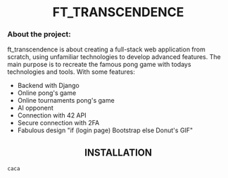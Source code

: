 <h1 align="center">FT_TRANSCENDENCE</h1>

### About the project:

ft_transcendence is about creating a full-stack web application from scratch, using unfamiliar technologies to develop advanced features. The main purpose is to recreate the famous pong game with todays technologies and tools. 
With some features:
- Backend with Django
- Online pong's game
- Online tournaments pong's game
- AI opponent
- Connection with 42 API
- Secure connection with 2FA
- Fabulous design "if (login page) Bootstrap else Donut's GIF"

<h2 align="center">INSTALLATION</h2>

```bash
caca
```
